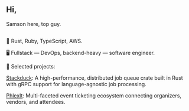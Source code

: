 ## Hi,

Samson here, top guy.

##

📍 Rust, Ruby, TypeScript, AWS.

🖥️ Fullstack — DevOps, backend-heavy — software engineer.

🔗 Selected projects:

[Stackduck](https://crates.io/crates/stackduck): A high-performance, distributed job queue crate built in Rust with gRPC support for language-agnostic job processing.

[PhlexIt](https://play.google.com/store/apps/details?id=com.phlex.consumer&hl=en): Multi-faceted event ticketing ecosystem connecting organizers, vendors, and attendees.
